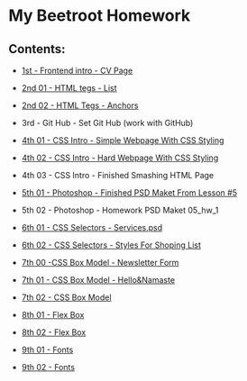 # My Beetroot Homework 

## Contents:

* [1st - Frontend intro - CV Page](https://olehtovkaniuk.github.io/01_Homework_Resume/)

* [2nd 01 - HTML tegs - List](https://olehtovkaniuk.github.io/02_Homework_Goods_list/)

* [2nd 02 - HTML Tegs - Anchors](https://olehtovkaniuk.github.io/02_Homework_Anchors/)

* 3rd - Git Hub - Set Git Hub (work with GitHub)

* [4th 01 - CSS Intro - Simple Webpage With CSS Styling](https://olehtovkaniuk.github.io/04_simpleWebPage/)

* [4th 02 - CSS Intro - Hard Webpage With CSS Styling](https://olehtovkaniuk.github.io/04_hardWebPage/) 

* 4th 03 - CSS Intro - Finished Smashing HTML Page

* [5th 01 - Photoshop - Finished PSD Maket From Lesson #5](https://olehtovkaniuk.github.io/05_finishedPSDmaketFromLesson5/)

* 5th 02 - Photoshop - Homework PSD Maket 05_hw_1

* [6th 01 - CSS Selectors - Services.psd](https://olehtovkaniuk.github.io/06_01-cssSelectrors/)

* [6th 02 - CSS Selectors - Styles For Shoping List](https://olehtovkaniuk.github.io/06_02-cssSelectrors/)

* [7th 00 -CSS Box Model - Newsletter Form](https://olehtovkaniuk.github.io/07_00_CSSboxModel/index.html)

* [7th 01 - CSS Box Model - Hello&Namaste](https://olehtovkaniuk.github.io/07_01_Box_Model_Hello-Namaste_template/index.html)

* [7th 02 - CSS Box Model](https://olehtovkaniuk.github.io/07_02_BoxModel_WeatherForecast/)

* [8th 01 - Flex Box](https://olehtovkaniuk.github.io/08_01_FlexBox/)

* [8th 02 - Flex Box](https://olehtovkaniuk.github.io/08_02_FlexBox/)

* [9th 01 - Fonts](https://olehtovkaniuk.github.io/09_01_Fonts/)

* [9th 02 - Fonts](https://olehtovkaniuk.github.io/09_02_Fonts/)
